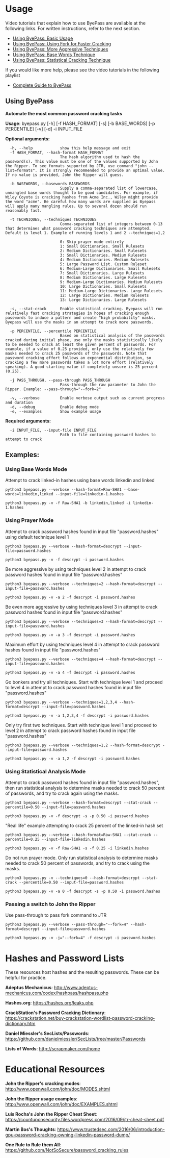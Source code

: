 # Usage

Video tutorials that explain how to use ByePass are 
available at the following links. For written instructions, refer to the next section.

* [Using ByePass: Basic Usage](https://www.youtube.com/watch?v=cFQjbpQUtJU)
* [Using ByePass: Using Fork for Faster Cracking](https://www.youtube.com/watch?v=xNSbFu7hLDc)
* [Using ByePass: More Aggressive Techniques](https://www.youtube.com/watch?v=WlxQ11uYH-U)
* [Using ByePass: Base Words Technique](https://www.youtube.com/watch?v=5vlW5_iiOPE)
* [Using ByePass: Statistical Cracking Technique](https://www.youtube.com/watch?v=7McTDayHJs4)

If you would like more help, please see the video 
tutorials in the following playlist

* [Complete Guide to ByePass](https://www.youtube.com/playlist?list=PLZOToVAK85Mqfcbufx1_lQHZ4pltV8nAm)

## Using ByePass

**Automate the most common password cracking tasks**

**Usage**: byepass.py [-h] [-f HASH_FORMAT] [-s] [-b BASE_WORDS] [-p PERCENTILE]
                  [-v] [-d] -i INPUT_FILE

**Optional arguments:**

      -h, --help            show this help message and exit
      -f HASH_FORMAT, --hash-format HASH_FORMAT
                            The hash algorithm used to hash the password(s). This value must be one of the values supported by John the Ripper. To see formats supported by JTR, use command "john --list=formats". It is strongly recommended to provide an optimal value. If no value is provided, John the Ripper will guess.
                            
      -b BASEWORDS, --basewords BASEWORDS
                            Supply a comma-separated list of lowercase, unmangled base words thought to be good candidates. For example, if Wiley Coyote is cracking hashes from Acme Inc., Wiley might provide the word "acme". Be careful how many words are supplied as Byepass will apply many mangling rules. Up to several dozen should run reasonably fast.
                            
      -t TECHNIQUES, --techniques TECHNIQUES
                            Comma-separated list of integers between 0-13 that determines what password cracking techniques are attempted. Default is level 1. Example of running levels 1 and 2 --techniques=1,2
                            
                            0: Skip prayer mode entirely
                            1: Small Dictionaries. Small Rulesets
                            2: Medium Dictionaries. Small Rulesets
                            3: Small Dictionaries. Medium Rulesets
                            4: Medium Dictionaries. Medium Rulesets
                            5: Large Password List. Custom Ruleset
                            6: Medium-Large Dictionaries. Small Rulesets
                            7: Small Dictionaries. Large Rulesets
                            8: Medium Dictionaries. Large Rulesets
                            9: Medium-Large Dictionaries. Medium Rulesets
                            10: Large Dictionaries. Small Rulesets
                            11: Medium-Large Dictionaries. Large Rulesets
                            12: Large Dictionaries. Medium Rulesets
                            13: Large Dictionaries. Large Rulesets
                            
      -s, --stat-crack      Enable statistical cracking. Byepass will run relatively fast cracking strategies in hopes of cracking enough passwords to induce a pattern and create "high probability" masks. Byepass will use the masks in an attempt to crack more passwords.
                            
      -p PERCENTILE, --percentile PERCENTILE
                            Based on statistical analysis of the passwords cracked during initial phase, use only the masks statistically likely to be needed to crack at least the given percent of passwords. For example, if a value of 0.25 provided, only use the relatively few masks needed to crack 25 passwords of the passwords. Note that password cracking effort follows an exponential distribution, so cracking a few more passwords takes a lot more effort (relatively speaking). A good starting value if completely unsure is 25 percent (0.25).
                            
      -j PASS_THROUGH, --pass-through PASS_THROUGH
                            Pass-through the raw parameter to John the Ripper. Example: --pass-through="--fork=2"
                            
      -v, --verbose         Enable verbose output such as current progress and duration
      -d, --debug           Enable debug mode
      -e, --examples        Show example usage
  
**Required arguments:**

      -i INPUT_FILE, --input-file INPUT_FILE
                            Path to file containing password hashes to attempt to crack

## Examples:

### Using Base Words Mode

Attempt to crack linked-in hashes using base words linkedin and linked

	python3 byepass.py --verbose --hash-format=Raw-SHA1 --base-words=linkedin,linked --input-file=linkedin-1.hashes

	python3 byepass.py -v -f Raw-SHA1 -b linkedin,linked -i linkedin-1.hashes

### Using Prayer Mode

Attempt to crack password hashes found in input file "password.hashes" using default technique level 1

	python3 byepass.py --verbose --hash-format=descrypt --input-file=password.hashes

	python3 byepass.py -v -f descrypt -i password.hashes

Be more aggressive by using techniques level 2 in attempt to crack password hashes found in input file "password.hashes"

	python3 byepass.py --verbose --techniques=2 --hash-format=descrypt --input-file=password.hashes

	python3 byepass.py -v -a 2 -f descrypt -i password.hashes

Be even more aggressive by using techniques level 3 in attempt to crack password hashes found in input file "password.hashes"

	python3 byepass.py --verbose --techniques=3 --hash-format=descrypt --input-file=password.hashes

	python3 byepass.py -v -a 3 -f descrypt -i password.hashes

Maximum effort by using techniques level 4 in attempt to crack password hashes found in input file "password.hashes"

	python3 byepass.py --verbose --techniques=4 --hash-format=descrypt --input-file=password.hashes

	python3 byepass.py -v -a 4 -f descrypt -i password.hashes

Go bonkers and try all techniques. Start with technique level 1 and proceed to level 4 in attempt to crack password hashes found in input file "password.hashes"

	python3 byepass.py --verbose --techniques=1,2,3,4 --hash-format=descrypt --input-file=password.hashes

	python3 byepass.py -v -a 1,2,3,4 -f descrypt -i password.hashes

Only try first two techniques. Start with technique level 1 and proceed to level 2 in attempt to crack password hashes found in input file "password.hashes"

	python3 byepass.py --verbose --techniques=1,2 --hash-format=descrypt --input-file=password.hashes

	python3 byepass.py -v -a 1,2 -f descrypt -i password.hashes

### Using Statistical Analysis Mode

Attempt to crack password hashes found in input file "password.hashes", then run statistical analysis to determine masks needed to crack 50 percent of passwords, and try to crack again using the masks.

	python3 byepass.py --verbose --hash-format=descrypt --stat-crack --percentile=0.50 --input-file=password.hashes

	python3 byepass.py -v -f descrypt -s -p 0.50 -i password.hashes

"Real life" example attempting to crack 25 percent of the linked-in hash set

	python3 byepass.py --verbose --hash-format=Raw-SHA1 --stat-crack --percentile=0.25 --input-file=linkedin.hashes

	python3 byepass.py -v -f Raw-SHA1 -s -f 0.25 -i linkedin.hashes

Do not run prayer mode. Only run statistical analysis to determine masks needed to crack 50 percent of passwords, and try to crack using the masks.

	python3 byepass.py -v --techniques=0 --hash-format=descrypt --stat-crack --percentile=0.50 --input-file=password.hashes

	python3 byepass.py -v -a 0 -f descrypt -s -p 0.50 -i password.hashes

### Passing a switch to John the Ripper

Use pass-through to pass fork command to JTR

	python3 byepass.py --verbose --pass-through="--fork=4" --hash-format=descrypt --input-file=password.hashes

	python3 byepass.py -v -j="--fork=4" -f descrypt -i password.hashes

# Hashes and Password Lists

These resources host hashes and the resulting passwords. These can be helpful for practice.

**Adeptus Mechanicus**: http://www.adeptus-mechanicus.com/codex/hashpass/hashpass.php

**Hashes.org**: https://hashes.org/leaks.php

**CrackStation's Password Cracking Dictionary**: https://crackstation.net/buy-crackstation-wordlist-password-cracking-dictionary.htm

**Daniel Miessler's SecLists/Passwords**: https://github.com/danielmiessler/SecLists/tree/master/Passwords

**Lists of Words**: http://scrapmaker.com/home

# Educational Resources

**John the Ripper's cracking modes**: http://www.openwall.com/john/doc/MODES.shtml

**John the Ripper usage examples**: http://www.openwall.com/john/doc/EXAMPLES.shtml

**Luis Rocha's John the Ripper Cheat Sheet**: https://countuponsecurity.files.wordpress.com/2016/09/jtr-cheat-sheet.pdf

**Martin Bos's Thoughts**: https://www.trustedsec.com/2016/06/introduction-gpu-password-cracking-owning-linkedin-password-dump/

**One Rule to Rule them All**: https://github.com/NotSoSecure/password_cracking_rules